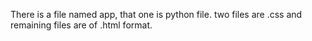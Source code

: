There is a file named app, that one is python file. two files are .css and remaining files are of .html format. 
